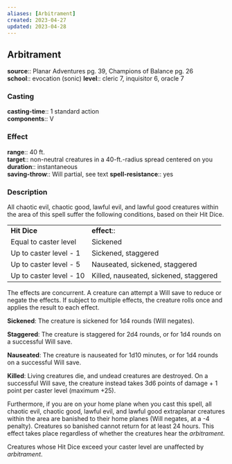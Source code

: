 ```yaml
---
aliases: [Arbitrament]
created: 2023-04-27
updated: 2023-04-28
---
```


## Arbitrament

**source**:: Planar Adventures pg. 39, Champions of Balance pg. 26  
**school**:: evocation (sonic)
**level**:: cleric 7, inquisitor 6, oracle 7

### Casting

**casting-time**:: 1 standard action  
**components**:: V

### Effect

**range**:: 40 ft.  
**target**:: non-neutral creatures in a 40-ft.-radius spread centered on you  
**duration**:: instantaneous  
**saving-throw**:: Will partial, see text
**spell-resistance**:: yes

### Description

All chaotic evil, chaotic good, lawful evil, and lawful good creatures within the area of this spell suffer the following conditions, based on their Hit Dice.

|                         |                                        |
|-------------------------|----------------------------------------|
| **Hit Dice**            | **effect**::                             |
| Equal to caster level   | Sickened                               |
| Up to caster level - 1  | Sickened, staggered                    |
| Up to caster level - 5  | Nauseated, sickened, staggered         |
| Up to caster level - 10 | Killed, nauseated, sickened, staggered |

The effects are concurrent. A creature can attempt a Will save to reduce or negate the effects. If subject to multiple effects, the creature rolls once and applies the result to each effect.  
  
**Sickened**: The creature is sickened for 1d4 rounds (Will negates).  
  
**Staggered**: The creature is staggered for 2d4 rounds, or for 1d4 rounds on a successful Will save.  
  
**Nauseated**: The creature is nauseated for 1d10 minutes, or for 1d4 rounds on a successful Will save.  
  
**Killed**: Living creatures die, and undead creatures are destroyed. On a successful Will save, the creature instead takes 3d6 points of damage + 1 point per caster level (maximum +25).  
  
Furthermore, if you are on your home plane when you cast this spell, all chaotic evil, chaotic good, lawful evil, and lawful good extraplanar creatures within the area are banished to their home planes (Will negates, at a -4 penalty). Creatures so banished cannot return for at least 24 hours. This effect takes place regardless of whether the creatures hear the *arbitrament*.  
  
Creatures whose Hit Dice exceed your caster level are unaffected by *arbitrament*.
